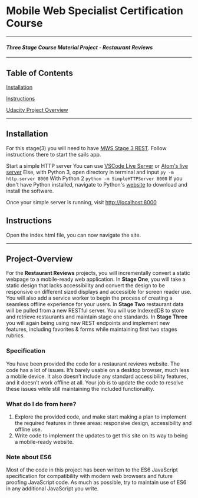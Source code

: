 # Mobile Web Specialist Certification Course
---
#### _Three Stage Course Material Project - Restaurant Reviews_
---
## Table of Contents
[Installation](#installation)

[Instructions](#instructions)

[Udacity Project Overview](#project-overview)

---
## Installation
For this stage(3) you will need to have [MWS Stage 3 REST](https://github.com/Aliecake/mws-restaurant-stage-3.git). Follow instructions there to start the sails app.

Start a simple HTTP server 
You can use [VSCode Live Server](https://marketplace.visualstudio.com/items?itemName=ritwickdey.LiveServer) or [Atom's live server](https://atom.io/packages/atom-live-server)
Else, with Python 3, open directory in terminal and input ```py -m http.server 8000```  With Python 2  ```python -m SimpleHTTPServer 8000```
If you don't have Python installed, navigate to Python's [website](https://www.python.org/) to download and install the software.

Once your simple server is running, visit [http://localhost:8000](http://localhost:8000)

## Instructions
Open the index.html file, you can now navigate the site.

---

## Project-Overview

For the **Restaurant Reviews** projects, you will incrementally convert a static webpage to a mobile-ready web application. In **Stage One**, you will take a static design that lacks accessibility and convert the design to be responsive on different sized displays and accessible for screen reader use. You will also add a service worker to begin the process of creating a seamless offline experience for your users. In **Stage Two** restaurant data will be pulled from a new RESTful server. You will use IndexedDB to store and retrieve restaurants and maintain stage one standards. In **Stage Three** you will again being using new REST endpoints and implement new features, including favorites & forms while maintaining first two stages rubrics.

### Specification

You have been provided the code for a restaurant reviews website. The code has a lot of issues. It’s barely usable on a desktop browser, much less a mobile device. It also doesn’t include any standard accessibility features, and it doesn’t work offline at all. Your job is to update the code to resolve these issues while still maintaining the included functionality. 

### What do I do from here?
1. Explore the provided code, and make start making a plan to implement the required features in three areas: responsive design, accessibility and offline use.
2. Write code to implement the updates to get this site on its way to being a mobile-ready website.

### Note about ES6

Most of the code in this project has been written to the ES6 JavaScript specification for compatibility with modern web browsers and future proofing JavaScript code. As much as possible, try to maintain use of ES6 in any additional JavaScript you write. 



